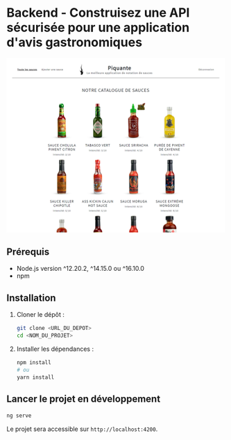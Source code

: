 # Backend - Construisez une API sécurisée pour une application d'avis gastronomiques

![Aperçu de l'application](./overview.png)

## Prérequis

* Node.js version ^12.20.2, ^14.15.0 ou ^16.10.0
* npm

## Installation

1. Cloner le dépôt :

   ```bash
   git clone <URL_DU_DEPOT>
   cd <NOM_DU_PROJET>
   ```

2. Installer les dépendances :

   ```bash
   npm install
   # ou
   yarn install
   ```

## Lancer le projet en développement

```bash
ng serve
```

Le projet sera accessible sur `http://localhost:4200`.

